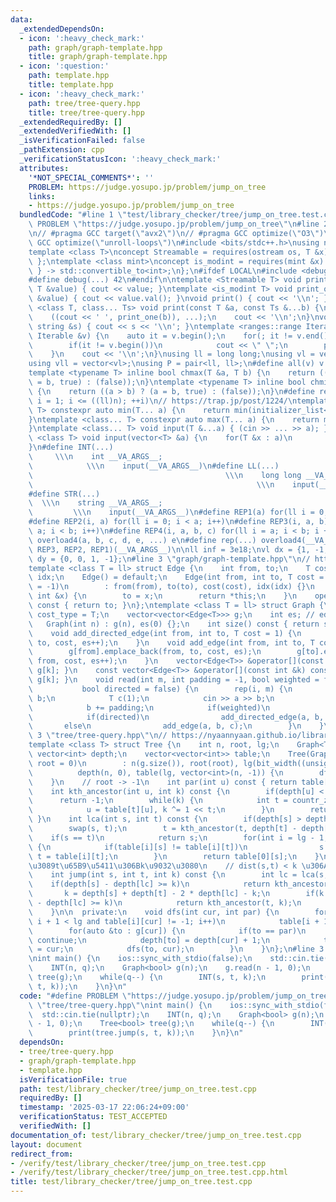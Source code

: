 ```yaml
---
data:
  _extendedDependsOn:
  - icon: ':heavy_check_mark:'
    path: graph/graph-template.hpp
    title: graph/graph-template.hpp
  - icon: ':question:'
    path: template.hpp
    title: template.hpp
  - icon: ':heavy_check_mark:'
    path: tree/tree-query.hpp
    title: tree/tree-query.hpp
  _extendedRequiredBy: []
  _extendedVerifiedWith: []
  _isVerificationFailed: false
  _pathExtension: cpp
  _verificationStatusIcon: ':heavy_check_mark:'
  attributes:
    '*NOT_SPECIAL_COMMENTS*': ''
    PROBLEM: https://judge.yosupo.jp/problem/jump_on_tree
    links:
    - https://judge.yosupo.jp/problem/jump_on_tree
  bundledCode: "#line 1 \"test/library_checker/tree/jump_on_tree.test.cpp\"\n#define\
    \ PROBLEM \"https://judge.yosupo.jp/problem/jump_on_tree\"\n#line 2 \"template.hpp\"\
    \n// #pragma GCC target(\"avx2\")\n// #pragma GCC optimize(\"O3\")\n// #pragma\
    \ GCC optimize(\"unroll-loops\")\n#include <bits/stdc++.h>\nusing namespace std;\n\
    template <class T>\nconcept Streamable = requires(ostream os, T &x) { os << x;\
    \ };\ntemplate <class mint>\nconcept is_modint = requires(mint &x) {\n    { x.val()\
    \ } -> std::convertible_to<int>;\n};\n#ifdef LOCAL\n#include <debug.hpp>\n#else\n\
    #define debug(...) 42\n#endif\n\ntemplate <Streamable T> void print_one(const\
    \ T &value) { cout << value; }\ntemplate <is_modint T> void print_one(const T\
    \ &value) { cout << value.val(); }\nvoid print() { cout << '\\n'; }\ntemplate\
    \ <class T, class... Ts> void print(const T &a, const Ts &...b) {\n    print_one(a);\n\
    \    ((cout << ' ', print_one(b)), ...);\n    cout << '\\n';\n}\nvoid print(const\
    \ string &s) { cout << s << '\\n'; }\ntemplate <ranges::range Iterable> void print(const\
    \ Iterable &v) {\n    auto it = v.begin();\n    for(; it != v.end(); ++it) {\n\
    \        if(it != v.begin())\n            cout << \" \";\n        print_one(*it);\n\
    \    }\n    cout << '\\n';\n}\nusing ll = long long;\nusing vl = vector<ll>;\n\
    using vll = vector<vl>;\nusing P = pair<ll, ll>;\n#define all(v) v.begin(), v.end()\n\
    template <typename T> inline bool chmax(T &a, T b) {\n    return ((a < b) ? (a\
    \ = b, true) : (false));\n}\ntemplate <typename T> inline bool chmin(T &a, T b)\
    \ {\n    return ((a > b) ? (a = b, true) : (false));\n}\n#define rep1(i, n) for(ll\
    \ i = 1; i <= ((ll)n); ++i)\n// https://trap.jp/post/1224/\ntemplate <class...\
    \ T> constexpr auto min(T... a) {\n    return min(initializer_list<common_type_t<T...>>{a...});\n\
    }\ntemplate <class... T> constexpr auto max(T... a) {\n    return max(initializer_list<common_type_t<T...>>{a...});\n\
    }\ntemplate <class... T> void input(T &...a) { (cin >> ... >> a); }\ntemplate\
    \ <class T> void input(vector<T> &a) {\n    for(T &x : a)\n        cin >> x;\n\
    }\n#define INT(...)                                                          \
    \     \\\n    int __VA_ARGS__;                                               \
    \            \\\n    input(__VA_ARGS__)\n#define LL(...)                     \
    \                                           \\\n    long long __VA_ARGS__;   \
    \                                                  \\\n    input(__VA_ARGS__)\n\
    #define STR(...)                                                             \
    \  \\\n    string __VA_ARGS__;                                               \
    \         \\\n    input(__VA_ARGS__)\n#define REP1(a) for(ll i = 0; i < a; i++)\n\
    #define REP2(i, a) for(ll i = 0; i < a; i++)\n#define REP3(i, a, b) for(ll i =\
    \ a; i < b; i++)\n#define REP4(i, a, b, c) for(ll i = a; i < b; i += c)\n#define\
    \ overload4(a, b, c, d, e, ...) e\n#define rep(...) overload4(__VA_ARGS__, REP4,\
    \ REP3, REP2, REP1)(__VA_ARGS__)\n\nll inf = 3e18;\nvl dx = {1, -1, 0, 0};\nvl\
    \ dy = {0, 0, 1, -1};\n#line 3 \"graph/graph-template.hpp\"\n// https://ei1333.github.io/library/graph/graph-template.hpp\n\
    template <class T = ll> struct Edge {\n    int from, to;\n    T cost;\n    int\
    \ idx;\n    Edge() = default;\n    Edge(int from, int to, T cost = 1, int idx\
    \ = -1)\n        : from(from), to(to), cost(cost), idx(idx) {}\n    Edge &operator=(const\
    \ int &x) {\n        to = x;\n        return *this;\n    }\n    operator int()\
    \ const { return to; }\n};\ntemplate <class T = ll> struct Graph {\n    using\
    \ cost_type = T;\n    vector<vector<Edge<T>>> g;\n    int es; // edge_size\n \
    \   Graph(int n) : g(n), es(0) {};\n    int size() const { return ssize(g); }\n\
    \    void add_directed_edge(int from, int to, T cost = 1) {\n        g[from].emplace_back(from,\
    \ to, cost, es++);\n    }\n    void add_edge(int from, int to, T cost = 1) {\n\
    \        g[from].emplace_back(from, to, cost, es);\n        g[to].emplace_back(to,\
    \ from, cost, es++);\n    }\n    vector<Edge<T>> &operator[](const int &k) { return\
    \ g[k]; }\n    const vector<Edge<T>> &operator[](const int &k) const { return\
    \ g[k]; }\n    void read(int m, int padding = -1, bool weighted = false,\n   \
    \           bool directed = false) {\n        rep(i, m) {\n            int a,\
    \ b;\n            T c(1);\n            cin >> a >> b;\n            a += padding;\n\
    \            b += padding;\n            if(weighted)\n                cin >> c;\n\
    \            if(directed)\n                add_directed_edge(a, b, c);\n     \
    \       else\n                add_edge(a, b, c);\n        }\n    }\n};\n#line\
    \ 3 \"tree/tree-query.hpp\"\n// https://nyaannyaan.github.io/library/tree/tree-query.hpp\n\
    template <class T> struct Tree {\n    int n, root, lg;\n    Graph<T> &g;\n   \
    \ vector<int> depth;\n    vector<vector<int>> table;\n    Tree(Graph<T> &g, int\
    \ root = 0)\n        : n(g.size()), root(root), lg(bit_width((unsigned)n)), g(g),\n\
    \          depth(n, 0), table(lg, vector<int>(n, -1)) {\n        dfs(root, -1);\n\
    \    }\n    // root -> -1\n    int par(int u) const { return table[0][u]; }\n\
    \    int kth_ancestor(int u, int k) const {\n        if(depth[u] < k)\n      \
    \      return -1;\n        while(k) {\n            int t = countr_zero((unsigned)k);\n\
    \            u = table[t][u], k ^= 1 << t;\n        }\n        return u;\n   \
    \ }\n    int lca(int s, int t) const {\n        if(depth[s] > depth[t])\n    \
    \        swap(s, t);\n        t = kth_ancestor(t, depth[t] - depth[s]);\n    \
    \    if(s == t)\n            return s;\n        for(int i = lg - 1; i >= 0; i--)\
    \ {\n            if(table[i][s] != table[i][t])\n                s = table[i][s],\
    \ t = table[i][t];\n        }\n        return table[0][s];\n    }\n    // s\u304B\
    \u3089t\u65B9\u5411\u306Bk\u9032\u3080\n    // dist(s,t) < k \u306A\u3089 -1\n\
    \    int jump(int s, int t, int k) const {\n        int lc = lca(s, t);\n    \
    \    if(depth[s] - depth[lc] >= k)\n            return kth_ancestor(s, k);\n \
    \       k = depth[s] + depth[t] - 2 * depth[lc] - k;\n        if(k >= 0 and depth[t]\
    \ - depth[lc] >= k)\n            return kth_ancestor(t, k);\n        return -1;\n\
    \    }\n\n  private:\n    void dfs(int cur, int par) {\n        for(int i = 0;\
    \ i + 1 < lg and table[i][cur] != -1; i++)\n            table[i + 1][cur] = table[i][table[i][cur]];\n\
    \        for(auto &to : g[cur]) {\n            if(to == par)\n               \
    \ continue;\n            depth[to] = depth[cur] + 1;\n            table[0][to]\
    \ = cur;\n            dfs(to, cur);\n        }\n    }\n};\n#line 3 \"test/library_checker/tree/jump_on_tree.test.cpp\"\
    \nint main() {\n    ios::sync_with_stdio(false);\n    std::cin.tie(nullptr);\n\
    \    INT(n, q);\n    Graph<bool> g(n);\n    g.read(n - 1, 0);\n    Tree<bool>\
    \ tree(g);\n    while(q--) {\n        INT(s, t, k);\n        print(tree.jump(s,\
    \ t, k));\n    }\n}\n"
  code: "#define PROBLEM \"https://judge.yosupo.jp/problem/jump_on_tree\"\n#include\
    \ \"tree/tree-query.hpp\"\nint main() {\n    ios::sync_with_stdio(false);\n  \
    \  std::cin.tie(nullptr);\n    INT(n, q);\n    Graph<bool> g(n);\n    g.read(n\
    \ - 1, 0);\n    Tree<bool> tree(g);\n    while(q--) {\n        INT(s, t, k);\n\
    \        print(tree.jump(s, t, k));\n    }\n}\n"
  dependsOn:
  - tree/tree-query.hpp
  - graph/graph-template.hpp
  - template.hpp
  isVerificationFile: true
  path: test/library_checker/tree/jump_on_tree.test.cpp
  requiredBy: []
  timestamp: '2025-03-17 22:06:24+09:00'
  verificationStatus: TEST_ACCEPTED
  verifiedWith: []
documentation_of: test/library_checker/tree/jump_on_tree.test.cpp
layout: document
redirect_from:
- /verify/test/library_checker/tree/jump_on_tree.test.cpp
- /verify/test/library_checker/tree/jump_on_tree.test.cpp.html
title: test/library_checker/tree/jump_on_tree.test.cpp
---
```

